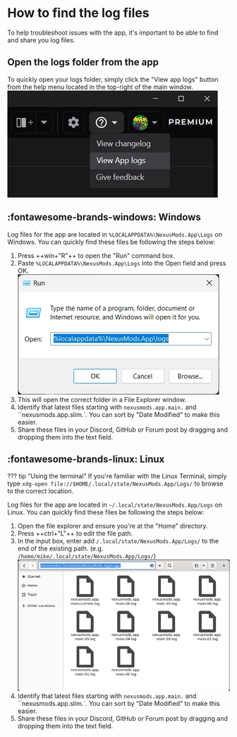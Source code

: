 # How to find the log files

To help troubleshoot issues with the app, it's important to be able to find and share you log files. 

## Open the logs folder from the app
To quickly open your logs folder, simply click the "View app logs" button from the help menu located in the top-right of the main window. 
![The top-right corner of the main window with the help menu expanded.](../images/0.6.0/OpenAppLogsButton.webp)

## :fontawesome-brands-windows: Windows
Log files for the app are located in `%LOCALAPPDATA%\NexusMods.App\Logs` on Windows. You can quickly find these files be following the steps below:

1. Press ++win+"R"++ to open the "Run" command box.
2. Paste `%LOCALAPPDATA%\NexusMods.App\Logs` into the Open field and press OK.
![The Run dialogue in Windows pre-filled with %LOCALAPPDATA%\NexusMods.App\Logs](../images/RunCommandLogsWindows.webp)
3. This will open the correct folder in a File Explorer window.
4. Identify that latest files starting with `nexusmods.app.main.` and ``nexusmods.app.slim.`. You can sort by "Date Modified" to make this easier.
5. Share these files in your Discord, GitHub or Forum post by dragging and dropping them into the text field.


## :fontawesome-brands-linux: Linux
??? tip "Using the terminal"
    If you're familiar with the Linux Terminal, simply type `xdg-open file://$HOME/.local/state/NexusMods.App/Logs/` to browse to the correct location. 

Log files for the app are located in `~/.local/state/NexusMods.App/Logs` on Linux. You can quickly find these files be following the steps below:

1. Open the file explorer and ensure you're at the "Home" directory.
2. Press ++ctrl+"L"++ to edit the file path.
3. In the input box, enter add `/.local/state/NexusMods.App/Logs/` to the end of the existing path. (e.g. `/home/mike/.local/state/NexusMods.App/Logs/`)
![The file explorer in Ubuntu pre-filled with /home/mike/.local/state/NexusMods.App/Logs/](../images/RunCommandLogsLinux.webp)
4. Identify that latest files starting with `nexusmods.app.main.` and ``nexusmods.app.slim.`. You can sort by "Date Modified" to make this easier.
5. Share these files in your Discord, GitHub or Forum post by dragging and dropping them into the text field.
